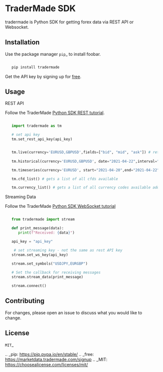 TraderMade SDK
==============

tradermade is Python SDK for getting forex data via REST API or
Websocket.

Installation
------------

Use the package manager `pip`_ to install foobar.

```bash

   pip install tradermade
```

Get the API key by signing up for [free](https://tradermade.com/signup).

Usage
-----

REST API

Follow the TraderMade [Python SDK REST tutorial](https://tradermade.com/tutorials/python-sdk-for-forex-data).
```python

   import tradermade as tm

   # set api key
   tm.set_rest_api_key(api_key)


   tm.live(currency='EURUSD,GBPUSD',fields=["bid", "mid", "ask"]) # returns live data - fields is optional
    
   tm.historical(currency='EURUSD,GBPUSD', date="2021-04-22",interval="daily", fields=["open", "high", "low","close"]) # returns historical data for the currency requested interval is daily, hourly, minute - fields is optional

   tm.timeseries(currency='EURUSD', start="2021-04-20",end="2021-04-22",interval="hourly",fields=["open", "high", "low","close"]) # returns timeseries data for the currency requested interval is daily, hourly, minute - fields is optional

   tm.cfd_list() # gets a list of all cfds available

   tm.currency_list() # gets a list of all currency codes available add two codes to get code for currency pair ex EUR + USD gets EURUSD

```

Streaming Data

Follow the TraderMade [Python SDK WebSocket tutorial](https://tradermade.com/tutorials/stream-data-using-python-in-8-lines-of-code)
```python

   from tradermade import stream

   def print_message(data):
      print(f"Received: {data}")

   api_key = "api_key"

    # set streaming key - not the same as rest API key
   stream.set_ws_key(api_key)

   stream.set_symbols("USDJPY,EURGBP")
   
   # Set the callback for receiving messages
   stream.stream_data(print_message)  

   stream.connect()

```

Contributing
------------

For changes, please open an issue to discuss what you would like to
change.

License
-------

`MIT`_

.. _pip: https://pip.pypa.io/en/stable/
.. _free: https://marketdata.tradermade.com/signup
.. _MIT: https://choosealicense.com/licenses/mit/
